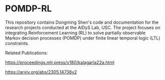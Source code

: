 # POMDP-RL

This repository contains Dongming Shen's code and documentation for the research projects conducted at the AIDyS Lab, USC. The project focuses on integrating Reinforcement Learning (RL) to solve partially observable Markov decision processes (POMDP) under finite linear temporal logic (LTL) constraints.

Related Publications: 

https://proceedings.mlr.press/v180/kalagarla22a.html 

https://arxiv.org/abs/2305.14736v2